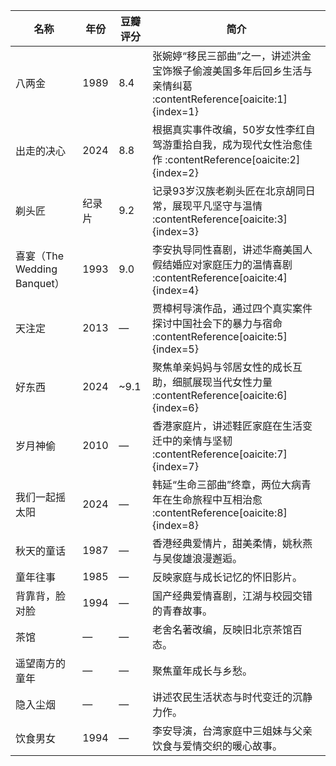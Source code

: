 | 名称 | 年份 | 豆瓣评分 | 简介 |  
|---|---|---|---|  
| 八两金 | 1989 | 8.4 | 张婉婷“移民三部曲”之一，讲述洪金宝饰猴子偷渡美国多年后回乡生活与亲情纠葛 :contentReference\[oaicite:1\]{index=1} |  
| 出走的决心 | 2024 | 8.8 | 根据真实事件改编，50岁女性李红自驾游重拾自我，成为现代女性治愈佳作 :contentReference\[oaicite:2\]{index=2} |  
| 剃头匠 | 纪录片 | 9.2 | 记录93岁汉族老剃头匠在北京胡同日常，展现平凡坚守与温情 :contentReference\[oaicite:3\]{index=3} |  
| 喜宴（The Wedding Banquet） | 1993 | 9.0 | 李安执导同性喜剧，讲述华裔美国人假结婚应对家庭压力的温情喜剧 :contentReference\[oaicite:4\]{index=4} |  
| 天注定 | 2013 | — | 贾樟柯导演作品，通过四个真实案件探讨中国社会下的暴力与宿命 :contentReference\[oaicite:5\]{index=5} |  
| 好东西 | 2024 | ~9.1 | 聚焦单亲妈妈与邻居女性的成长互助，细腻展现当代女性力量 :contentReference\[oaicite:6\]{index=6} |  
| 岁月神偷 | 2010 | — | 香港家庭片，讲述鞋匠家庭在生活变迁中的亲情与坚韧 :contentReference\[oaicite:7\]{index=7} |  
| 我们一起摇太阳 | 2024 | — | 韩延“生命三部曲”终章，两位大病青年在生命旅程中互相治愈 :contentReference\[oaicite:8\]{index=8} |  
| 秋天的童话 | 1987 | — | 香港经典爱情片，甜美柔情，姚秋燕与吴俊雄浪漫邂逅。 |  
| 童年往事 | 1985 | — | 反映家庭与成长记忆的怀旧影片。 |  
| 背靠背，脸对脸 | 1994 | — | 国产经典爱情喜剧，江湖与校园交错的青春故事。 |  
| 茶馆 | — | — | 老舍名著改编，反映旧北京茶馆百态。 |  
| 遥望南方的童年 | — | — | 聚焦童年成长与乡愁。 |  
| 隐入尘烟 | — | — | 讲述农民生活状态与时代变迁的沉静力作。 |  
| 饮食男女 | 1994 | — | 李安导演，台湾家庭中三姐妹与父亲饮食与爱情交织的暖心故事。 |